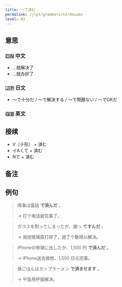 ```yaml
---
title: 〜て済む
permalink: /jlpt/grammars/n3/desumu
level: N3
---
```


## 意思

### 🇨🇳 中文

- …就解决了
- …就办好了

### 🇯🇵 日文

- 〜で十分だ / 〜で解決する / 〜で問題ない / 〜でOKだ

### 🇬🇧 英文


## 接续

- V（テ形） + 済む
- イAくて + 済む
- Nで + 済む

## 备注


## 例句

> 用事は電話 **で済んだ** 。
>
> → 打个电话就完事了。

> ガラスを割ってしまったが、謝っ **てすんだ** 。
>
> → 我把玻璃窗打碎了，道了个歉得以解决。

> iPhoneの修理に出したが、1,500 円 **で済んだ** 。
>
> → iPhone送去维修，1,500 日元完事。

> 昼ごはんはカップラーメン **で済ませます** 。
>
> → 午饭用杯面解决。

